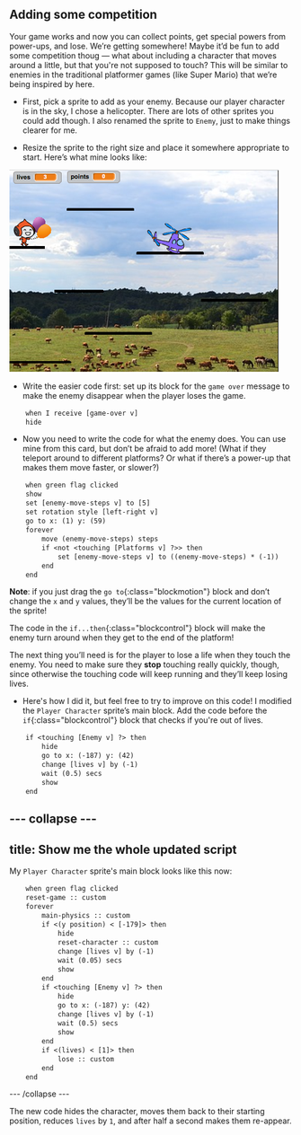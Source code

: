 ## Adding some competition

Your game works and now you can collect points, get special powers from power-ups, and lose. We’re getting somewhere! Maybe it’d be fun to add some competition thoug — what about including a character that moves around a little, but that you're not supposed to touch? This will be similar to enemies in the traditional platformer games \(like Super Mario\) that we’re being inspired by here.

+ First, pick a sprite to add as your enemy. Because our player character is in the sky, I chose a helicopter. There are lots of other sprites you could add though. I also renamed the sprite to `Enemy`, just to make things clearer for me.

+ Resize the sprite to the right size and place it somewhere appropriate to start. Here’s what mine looks like: 

![The helicopter enemy sprite](images/enemySprite.png)

+ Write the easier code first: set up its block for the `game over` message to make the enemy disappear when the player loses the game. 

```blocks
    when I receive [game-over v]
    hide
```

+ Now you need to write the code for what the enemy does. You can use mine from this card, but don’t be afraid to add more! (What if they teleport around to different platforms? Or what if there’s a power-up that makes them move faster, or slower?) 

```blocks
    when green flag clicked
    show
    set [enemy-move-steps v] to [5]
    set rotation style [left-right v]
    go to x: (1) y: (59)
    forever
        move (enemy-move-steps) steps
        if <not <touching [Platforms v] ?>> then
            set [enemy-move-steps v] to ((enemy-move-steps) * (-1))
        end
    end
```

**Note**: if you just drag the `go to`{:class="blockmotion"} block and don’t change the `x` and `y` values, they’ll be the values for the current location of the sprite!
 
The code in the `if...then`{:class="blockcontrol"} block will make the enemy turn around when they get to the end of the platform!

The next thing you’ll need is for the player to lose a life when they touch the enemy. You need to make sure they **stop** touching really quickly, though, since otherwise the touching code will keep running and they’ll keep losing lives. 

+ Here's how I did it, but feel free to try to improve on this code! I modified the `Player Character` sprite’s main block. Add the code before the `if`{:class="blockcontrol"} block that checks if you're out of lives.

```blocks
    if <touching [Enemy v] ?> then
        hide
        go to x: (-187) y: (42)
        change [lives v] by (-1)
        wait (0.5) secs
        show
    end
```

--- collapse ---
---
title: Show me the whole updated script
---

My `Player Character` sprite's main block looks like this now:

```blocks
    when green flag clicked
    reset-game :: custom
    forever
        main-physics :: custom
        if <(y position) < [-179]> then
            hide
            reset-character :: custom
            change [lives v] by (-1)
            wait (0.05) secs
            show
        end
        if <touching [Enemy v] ?> then
            hide
            go to x: (-187) y: (42)
            change [lives v] by (-1)
            wait (0.5) secs
            show
        end
        if <(lives) < [1]> then
            lose :: custom
        end
    end
```

--- /collapse ---

The new code hides the character, moves them back to their starting position, reduces `lives` by `1`, and after half a second makes them re-appear.
